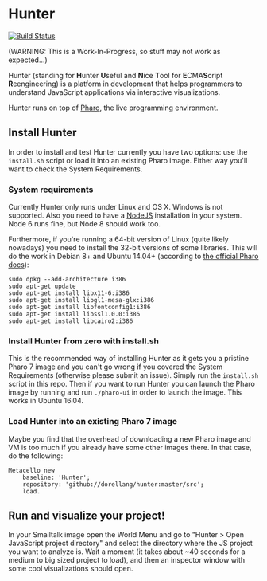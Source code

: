 # Hunter

[![Build Status](https://travis-ci.org/dorellang/hunter.svg?branch=master)](https://travis-ci.org/dorellang/hunter)

(WARNING: This is a Work-In-Progress, so stuff may not work as expected...)

Hunter (standing for **H**unter **U**seful and **N**ice **T**ool for **E**CMA**S**cript **R**eengineering) is a platform in development that helps programmers to understand JavaScript applications via interactive visualizations.

Hunter runs on top of [Pharo](http://pharo.org), the live programming environment.

## Install Hunter 

In order to install and test Hunter currently you have two options: use the `install.sh` script or load it into an existing Pharo image. Either way you'll want to check the System Requirements.

### System requirements

Currently Hunter only runs under Linux and OS X. Windows is not supported. Also you need to have a [NodeJS](https://nodejs.org/en/) installation in your system. Node 6 runs fine, but Node 8 should work too.

Furthermore, if you're running a 64-bit version of Linux (quite likely nowadays) you need to install the 32-bit versions of some libraries. This will do the work in Debian 8+ and Ubuntu 14.04+ (according to [the official Pharo docs](http://pharo.org/gnu-linux-installation)):

```
sudo dpkg --add-architecture i386 
sudo apt-get update
sudo apt-get install libx11-6:i386 
sudo apt-get install libgl1-mesa-glx:i386 
sudo apt-get install libfontconfig1:i386 
sudo apt-get install libssl1.0.0:i386
sudo apt-get install libcairo2:i386
```

### Install Hunter from zero with install.sh

This is the recommended way of installing Hunter as it gets you a pristine Pharo 7 image and you can't go wrong if you covered the System Requirements (otherwise please submit an issue). Simply run the `install.sh` script in this repo. Then if you want to run Hunter you can launch the Pharo image by running and run `./pharo-ui` in order to launch the image. This works in Ubuntu 16.04.

### Load Hunter into an existing Pharo 7 image

Maybe you find that the overhead of downloading a new Pharo image and VM is too much if you already have some other images there. In that case, do the following:

```smalltalk
Metacello new
	baseline: 'Hunter';
	repository: 'github://dorellang/hunter:master/src';
	load.
```

## Run and visualize your project!

In your Smalltalk image open the World Menu and go to "Hunter > Open JavaScript project directory" and select the directory where the JS project you want to analyze is. Wait a moment (it takes about ~40 seconds for a medium to big sized project to load), and then an inspector window with some cool visualizations should open.
